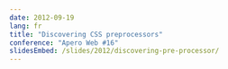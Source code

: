 ```yaml
---
date: 2012-09-19
lang: fr
title: "Discovering CSS preprocessors"
conference: "Apero Web #16"
slidesEmbed: /slides/2012/discovering-pre-processor/
---
```

